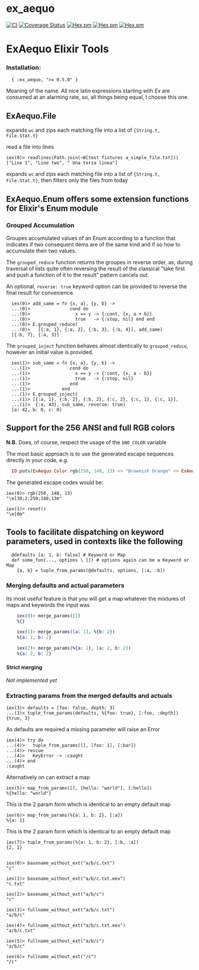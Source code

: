 # ex_aequo

<!--
DO NOT EDIT THIS FILE
It has been generated from the template `README.md.eex` by Extractly (https://github.com/RobertDober/extractly.git)
and any changes you make in this file will most likely be lost
-->

[![CI](https://github.com/RobertDober/ex_aequo/actions/workflows/ci.yml/badge.svg)](https://github.com/RobertDober/ex_aequo/actions/workflows/ci.yml)
[![Coverage Status](https://coveralls.io/repos/github/RobertDober/ex_aequo/badge.svg?branch=master)](https://coveralls.io/github/RobertDober/ex_aequo?branch=master)
[![Hex.pm](https://img.shields.io/hexpm/v/ex_aequo.svg)](https://hex.pm/packages/ex_aequo)
[![Hex.pm](https://img.shields.io/hexpm/dw/ex_aequo.svg)](https://hex.pm/packages/ex_aequo)
[![Hex.pm](https://img.shields.io/hexpm/dt/ex_aequo.svg)](https://hex.pm/packages/ex_aequo)

# ExAequo Elixir Tools

### Installation:

```elxir
  { :ex_aequo, ">= 0.5.0" }
```

Meaning of the name. All nice latin expressions starting with _Ex_ are consumed at an alarming rate, so, all things
being equal, I choose this one.

## ExAequo.File




expands `wc` and zips each matching file into a list of `{String.t, File.Stat.t}`


read a file into lines

    iex(0)> readlines(Path.join(~W[test fixtures a_simple_file.txt]))
    ["Line 1", "Line two", " Una terza linea"]

expands `wc` and zips each matching file into a list of `{String.t, File.Stat.t}`, then
filters only the files from today


## ExAequo.Enum offers some extension functions for Elixir's Enum module

### Grouped Accumulation

Groupes accumulated values of an Enum according to a function that
indicates if two consequent items are of the same kind and if so
how to accumulate their two values.

The `grouped_reduce` function returns the groupes in reverse order, as,
during traversal of lists quite often reversing the result of the 
classical "take first and push a function of it to the result" pattern
cancels out.

An optional, `reverse: true` keyword option can be provided to reverse
the final result for convenience.

      iex(0)> add_same = fn {x, a}, {y, b} ->
      ...(0)>               cond do
      ...(0)>                 x == y -> {:cont, {x, a + b}}
      ...(0)>                 true   -> {:stop, nil} end end
      ...(0)> E.grouped_reduce(
      ...(0)>   [{:a, 1}, {:a, 2}, {:b, 3}, {:b, 4}], add_same)
      [{:b, 7}, {:a, 3}]

The `grouped_inject` function behaves almost identically to `grouped_reduce`,
however an initial value is provided.

      iex(1)> sub_same = fn {x, a}, {y, b} -> 
      ...(1)>               cond do
      ...(1)>                 x == y -> {:cont, {x, a - b}}
      ...(1)>                 true   -> {:stop, nil}
      ...(1)>               end
      ...(1)>            end
      ...(1)> E.grouped_inject(
      ...(1)> [{:a, 1}, {:b, 2}, {:b, 2}, {:c, 2}, {:c, 1}, {:c, 1}],
      ...(1)>  {:a, 43}, sub_same, reverse: true)
      [a: 42, b: 0, c: 0]



  ## Support for the 256 ANSI and full RGB colors

  **N.B.** Does, of course, respect the usage of the `$NO_COLOR` variable

  The most basic approach is to use the generated escape sequences directly in your code, e.g.

  ```elixir
    IO.puts(ExAequo.Color.rgb(250, 148, 13) <> "Brownish Orange" <> ExAequo.Color.reset)
  ```

  The generated escape codes would be:

    iex(0)> rgb(250, 148, 13)
    "\e[38;2;250;148;13m"

    iex(1)> reset()
    "\e[0m"




## Tools to facilitate dispatching on keyword parameters, used in contexts like the following

      @defaults [a: 1, b: false] # Keyword or Map
      def some_fun(..., options \ []) # options again can be a Keyword or Map
        {a, b} = tuple_from_params(@defaults, options, [:a, :b])

### Merging defaults and actual parameters

Its most useful feature is that you will get a map whatever the mixtures of maps and keywords the
input was

```elixir
    iex(0)> merge_params([])
    %{}

    iex(1)> merge_params([a: 1], %{b: 2})
    %{a: 1, b: 2}

    iex(2)> merge_params(%{a: 1}, [a: 2, b: 2])
    %{a: 2, b: 2}
```

#### Strict merging

_Not implemented yet_

### Extracting params from the merged defaults and actuals

    iex(3)> defaults = [foo: false, depth: 3]
    ...(3)> tuple_from_params(defaults, %{foo: true}, [:foo, :depth])
    {true, 3}

As defaults are required a missing parameter will raise an Error

    iex(4)> try do
    ...(4)>   tuple_from_params([], [foo: 1], [:bar])
    ...(4)> rescue
    ...(4)>   KeyError -> :caught
    ...(4)> end
    :caught

Alternatively on can extract a map

    iex(5)> map_from_params([], [hello: "world"], [:hello])
    %{hello: "world"}



This is the 2 param form which is identical to an empty default map

    iex(6)> map_from_params(%{a: 1, b: 2}, [:a])
    %{a: 1}

This is the 2 param form which is identical to an empty default map

    iex(7)> tuple_from_params(%{a: 1, b: 2}, [:b, :a])
    {2, 1}


    iex(0)> basename_without_ext("a/b/c.txt")
    "c"

    iex(1)> basename_without_ext("a/b/c.txt.eex")
    "c.txt"

    iex(2)> basename_without_ext("a/b/c")
    "c"

    iex(3)> fullname_without_ext("a/b/c.txt")
    "a/b/c"

    iex(4)> fullname_without_ext("a/b/c.txt.eex")
    "a/b/c.txt"

    iex(5)> fullname_without_ext("a/b/c")
    "a/b/c"

    iex(6)> fullname_without_ext("/c")
    "/c"


<!-- SPDX-License-Identifier: Apache-2.0 -->
